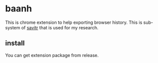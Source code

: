 # baanh

This is chrome extension to help exporting browser history.
This is sub-system of [savitr](https://github.com/ushmz/savitr) that is used for my research.

## install
You can get extension package from release.
